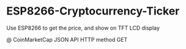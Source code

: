 # ESP8266-Cryptocurrency-Ticker
Use ESP8266 to get the price, and show on TFT LCD display

@ CoinMarketCap JSON API HTTP method GET

